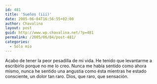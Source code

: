 ```yaml
---
id: 481
title: 'Sueños (iii)'
date: 2005-06-04T16:56:55+02:00
author: Chavalina
layout: post
guid: http://www.wp.chavalina.net/?p=481
permalink: /2005/06/04/post-481/
categories:
  - Sólo mío
---
```

Acabo de tener la peor pesadilla de mi vida. He tenido que levantarme a escribirlo porque no me lo creo. Nunca me había sentido como ahora mismo, nunca he sentido una angustia como ésta mientras he estado consciente, un dolor tan raro. Dios, que raro, que sensación.